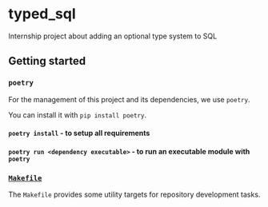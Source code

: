 # typed_sql

Internship project about adding an optional type system to SQL

## Getting started

### `poetry`

For the management of this project and its dependencies, we use `poetry`.

You can install it with `pip install poetry`.

#### `poetry install` - to setup all requirements

#### `poetry run <dependency executable>` - to run an executable module with `poetry`

### [`Makefile`](./Makefile)

The `Makefile` provides some utility targets for repository development tasks.
